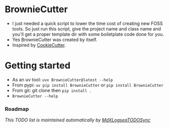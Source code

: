 
# BrownieCutter
* I just needed a quick script to lower the time cost of creating new FOSS tools. So just run this script, give the project name and class name and you'll get a proper template dir with some boiletplate code done for you.
* Yes BrownieCutter was created by itself.
* Inspired by [CookieCutter](https://cookiecutter.readthedocs.io/).

# Getting started
* As an uv tool: `uvx BrownieCutter@latest --help`
* From pypi: `uv pip install BrownieCutter` or `pip install BrownieCutter`
* From git: git clone then `pip install .`
* `BrownieCutter --help`


### Roadmap
<i>This TODO list is maintained automatically by [MdXLogseqTODOSync](https://github.com/thiswillbeyourgithub/MdXLogseqTODOSync)</i>
<!-- BEGIN_TODO -->
<!-- END_TODO -->

